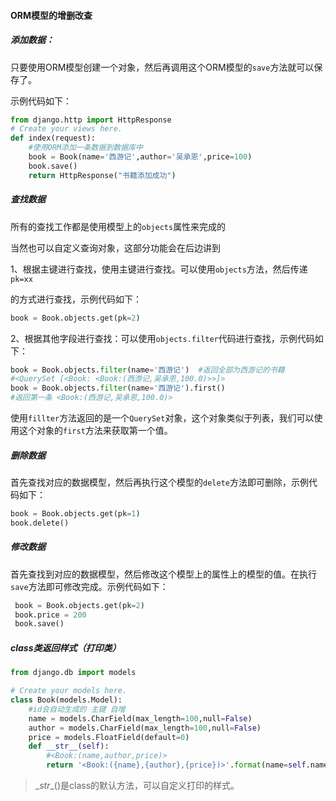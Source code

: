 #### ORM模型的增删改查

##### 添加数据：

只要使用ORM模型创建一个对象，然后再调用这个ORM模型的`save`方法就可以保存了。

示例代码如下：

```python
from django.http import HttpResponse
# Create your views here.
def index(request):
    #使用ORM添加一条数据到数据库中
    book = Book(name='西游记',author='吴承恩',price=100)
    book.save()
    return HttpResponse("书籍添加成功")
```

##### 查找数据

所有的查找工作都是使用模型上的`objects`属性来完成的

当然也可以自定义查询对象，这部分功能会在后边讲到

1、根据主键进行查找，使用主键进行查找。可以使用`objects`方法，然后传递`pk=xx`

的方式进行查找，示例代码如下：

```python
book = Book.objects.get(pk=2)
```

2、根据其他字段进行查找：可以使用`objects.filter`代码进行查找，示例代码如下：

```python
book = Book.objects.filter(name='西游记')  #返回全部为西游记的书籍
#<QuerySet [<Book: <Book:(西游记,吴承恩,100.0)>>]>
book = Book.objects.filter(name='西游记').first()
#返回第一条 <Book:(西游记,吴承恩,100.0)>
```

使用`fillter`方法返回的是一个`QuerySet`对象，这个对象类似于列表，我们可以使用这个对象的`first`方法来获取第一个值。

##### 删除数据

首先查找对应的数据模型，然后再执行这个模型的`delete`方法即可删除，示例代码如下：

```python
book = Book.objects.get(pk=1)
book.delete()
```

##### 修改数据

首先查找到对应的数据模型，然后修改这个模型上的属性上的模型的值。在执行`save`方法即可修改完成。示例代码如下：

```python
 book = Book.objects.get(pk=2)
 book.price = 200
 book.save()
```

##### class类返回样式（打印类）

```python
from django.db import models

# Create your models here.
class Book(models.Model):
    #id会自动生成的 主键 自增
    name = models.CharField(max_length=100,null=False)
    author = models.CharField(max_length=100,null=False)
    price = models.FloatField(default=0)
    def __str__(self):
        #<Book:(name,author,price)>
        return '<Book:({name},{author},{price})>'.format(name=self.name,author=self.author,price=self.price)
```

> \__str__()是class的默认方法，可以自定义打印的样式。

